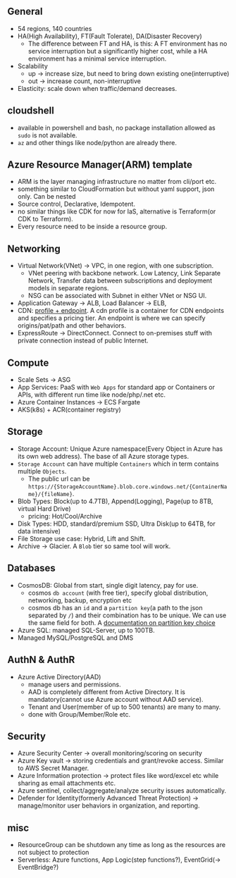 ## General
* 54 regions, 140 countries
* HA(High Availability), FT(Fault Tolerate), DA(Disaster Recovery)
  * The difference between FT and HA, is this: A FT environment has no service interruption but a significantly higher cost, while a HA environment has a minimal service interruption.
* Scalability
  * up -> increase size, but need to bring down existing one(interruptive)
  * out -> increase count, non-interruptive
* Elasticity: scale down when traffic/demand decreases.

## cloudshell
* available in powershell and  bash, no package installation allowed as `sudo` is not available.
* `az` and other things like node/python are already there.

## Azure Resource Manager(ARM) template
* ARM is the layer managing infrastructure no matter from cli/port etc.
* something similar to CloudFormation but without yaml support, json only. Can be nested
* Source control, Declarative, Idempotent.
* no similar things like CDK for now for IaS, alternative is Terraform(or CDK to Terraform).
* Every resource need to be inside a resource group.

## Networking
* Virtual Network(VNet) -> VPC, in one region, with one subscription.
  * VNet peering with backbone network. Low Latency, Link Separate Network, Transfer data between subscriptions and deployment models in separate regions.
  * NSG can be associated with Subnet in either VNet or NSG UI.
* Application Gateway -> ALB, Load Balancer -> ELB, 
* CDN: [profile + endpoint](https://docs.microsoft.com/en-us/azure/cdn/cdn-create-new-endpoint). A cdn profile is a container for CDN endpoints and specifies a pricing tier. An endpoint is where we can specify origins/pat/path and other behaviors.
* ExpressRoute -> DirectConnect. Connect to on-premises stuff with private connection instead of public Internet.

## Compute
* Scale Sets -> ASG
* App Services: PaaS with `Web Apps` for standard app or Containers or APIs, with different run time like node/php/.net etc.
* Azure Container Instances -> ECS Fargate
* AKS(k8s) + ACR(container registry)

## Storage
* Storage Account: Unique Azure namespace(Every Object in Azure has its own web address). The base of all Azure storage types.
* `Storage Account` can have multiple `Containers` which in term contains multiple `Objects`. 
  * The public url can be `https://{StorageAccountName}.blob.core.windows.net/{ContainerName}/{fileName}`.
* Blob Types: Block(up to 4.7TB), Append(Logging), Page(up to 8TB, virtual Hard Drive)
  * pricing: Hot/Cool/Archive
* Disk Types: HDD, standard/premium SSD, Ultra Disk(up to 64TB, for data intensive)
* File Storage use case: Hybrid, Lift and Shift.
* Archive -> Glacier. A `Blob` tier so same tool will work.

## Databases
* CosmosDB: Global from start, single digit latency, pay for use. 
  * cosmos `db account` (with free tier), specify global distribution, networking, backup, encryption etc
  * cosmos db has an `id` and a `partition key`(a path to the json separated by `/`) and their combination has to be unique. We can use the same field for both. A [documentation on partition key choice](https://docs.microsoft.com/en-us/azure/cosmos-db/partitioning-overview#choose-partitionkey)
* Azure SQL: managed SQL-Server, up to 100TB.
* Managed MySQL/PostgreSQL and DMS

## AuthN & AuthR
* Azure Active Directory(AAD) 
  * manage users and permissions.
  * AAD is completely different from Active Directory. It is mandatory(cannot use Azure account without AAD service).
  * Tenant and User(member of up to 500 tenants) are many to many.
  * done with Group/Member/Role etc.

## Security
* Azure Security Center -> overall monitoring/scoring on security
* Azure Key vault -> storing credentials and grant/revoke access. Similar to AWS Secret Manager.
* Azure Information protection -> protect files like word/excel etc while sharing as email attachments etc.
* Azure sentinel, collect/aggregate/analyze security issues automatically.
* Defender for Identity(formerly Advanced Threat Protection) -> manage/monitor user behaviors in organization, and reporting.

##  misc
* ResourceGroup can be shutdown any time as long as the resources are not subject to protection
* Serverless: Azure functions, App Logic(step functions?), EventGrid(-> EventBridge?)

